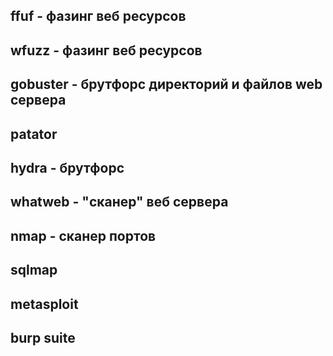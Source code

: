 ## ffuf - фазинг веб ресурсов

## wfuzz - фазинг веб ресурсов
## gobuster - брутфорс директорий и файлов web сервера
## patator
## hydra - брутфорс
## whatweb - "сканер" веб сервера
## nmap - сканер портов
## sqlmap 
## metasploit
## burp suite
